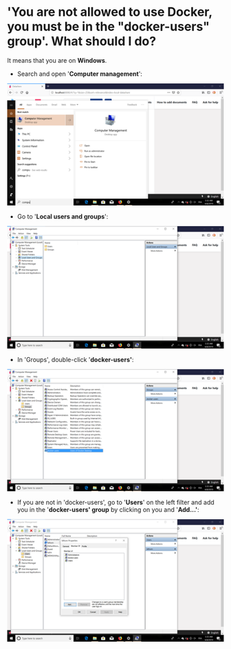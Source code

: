# 'You are not allowed to use Docker, you must be in the "docker-users" group'. What should I do?

It means that you are on **Windows**.

* Search and open '**Computer management**':

![](<../../../.gitbook/assets/Screenshot (10) (1) (1) (1) (1).png>)

* Go to '**Local users and groups**':

![](<../../../.gitbook/assets/Screenshot (11) (1) (1) (1) (1) (1) (1).png>)

* In 'Groups', double-click '**docker-users'**:

![](<../../../.gitbook/assets/Screenshot (12) (1) (1) (1) (1) (1) (1).png>)

* If you are not in 'docker-users', go to '**Users**' on the left filter and add you in the '**docker-users' group** by clicking on you and '**Add...'**:

![](<../../../.gitbook/assets/Screenshot (13) (1) (1) (1) (1).png>)
